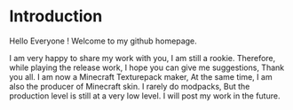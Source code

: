 # Introduction
Hello Everyone !
Welcome to my github homepage.

I am very happy to share my work with you,
I am still a rookie.
Therefore, while playing the release work, 
I hope you can give me suggestions,
Thank you all.
I am now a Minecraft Texturepack maker,
At the same time, I am also the producer of Minecraft skin.
I rarely do modpacks,
But the production level is still at a very low level.
I will post my work in the future.
